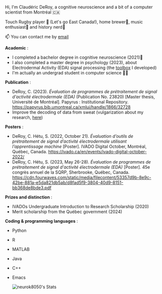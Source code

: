 Hi, I'm Claudéric DeRoy, a cognitive neuroscience and a bit of a computer scientist from Montréal󠁱󠁣󠁿 🇨🇦

Touch Rugby player 🏉 (Let's go East Canada!), home brewer🍺, music enthusiast🎵 and history nerd📜

📫 You can contact me by [email](mailto:clauderic.deroy@umontreal.ca)

 **Academic** :

- I completed a bachelor degree in cognitive neuroscience (2021)🧠
- I also completed a master degree in psychology (2023), about Electrodermal Activity (EDA) signal processing (the [toolbox](https://github.com/neurok8050/eda-optimisation-processing-tool) I developed)
- I'm actually an undergrad student in computer science 🧑‍💻 

**Publication** :

- DeRoy, C. (2023). *Évaluation de programmes de prétraitement de signal d'activité électrodermale (EDA)* (Publication No. 23820) [Master thesis, Université de Montréal]. Papyrus : Institutional Repository. <ins>https://papyrus.bib.umontreal.ca/xmlui/handle/1866/32728</ins>
- Improve the decoding of data from sweat (vulgarization about my research, [here](https://ivado.ca/en/research-projects/improve-the-decoding-of-data-from-sweat/))

**Posters** :

- DeRoy, C. Hétu, S. (2022, October 21). *Évaluation d’outils de prétraitement de signal d’activité
  électrodermale utilisant l’apprentissage machine* [Poster]. IVADO Digital October, Montréal, Québec, Canada. <ins>https://ivado.ca/en/events/ivado-digital-october-2022/</ins>
- DeRoy, C. Hétu, S. (2023, May 26-28). *Évaluation de programmes de prétraitement de signal d'activité électrodermale (EDA)* [Poster]. 45e congrès annuel de la SQRP, Sherbrooke, Québec, Canada. <ins>https://cdn.fourwaves.com/static/media/filecontent/53357d9b-8e9c-42be-881a-e5da821db5ab/d8fad5f9-3804-40d9-8151-bb368de8bde3.pdf</ins>

**Prizes and distinction** :

- IVADOs Undergraduate Introduction to Research Scholarship (2020)
- Merit scholarship from the Québec government (2024)

**Coding & programming languages** :

- Python

- R

- MATLAB

- Java

- C++

- Emacs

  ![neurok8050's Stats](https://github-readme-stats.vercel.app/api?username=neurok8050&theme=dark&show_icons=true&hide_border=true&count_private=true)



<!---
neurok8050/neurok8050 is a ✨ special ✨ repository because its `README.md` (this file) appears on your GitHub profile.
You can click the Preview link to take a look at your changes.
--->
